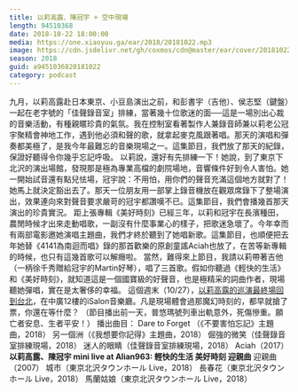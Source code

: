 ```yaml
---
title: 以莉高露、陳冠宇 + 空中現場
length: 94510368
date: 2018-10-22 18:00:00
media: https://one.xiaoyuu.ga/ear/2018/20181022.mp3
image: https://cdn.jsdelivr.net/gh/coxmos/cdn@master/ear/cover/20181022.jpeg
season: 2018
guid: a9451036820181022
category: podcast
---
```


九月，以莉高露赴日本東京、小豆島演出之前，和彭書宇（吉他）、侯志堅（鍵盤）一起在老字號的「佳聲錄音室」排練，當著幾十位歌迷的面──這是一場別出心裁的音樂活動，有種親暱珍貴的氣氛。我在控制室看著製作人兼錄音師兼以莉老公冠宇聚精會神地工作，遇到他必須和聲的歌，就拿起麥克風跟著唱。那天的演唱和彈奏都美極了，是我今年最難忘的音樂現場之一。這集節目，我們放了那天的紀錄，保證好聽得令你幾乎忘記呼吸。
以莉說，還好有先排練一下！她說，到了東京下北沢的演出場館，發現那是極為專業高檔的劇院場地，音響條件好到令人害怕。她一開始試音還有點兒怯場，冠宇說：不用怕，用你們的聲音充滿這個地方就對了！她馬上就決定豁出去了。那天一位朋友用一部掌上錄音機放在觀眾席錄下了整場演出，效果連向來對聲音要求嚴苛的冠宇都讚嘆不已。這集節目，我們會播幾首那天演出的珍貴實況。
距上張專輯《美好時刻》已經三年，以莉和冠宇在長濱種田，農閒時候才出來走動唱歌，一副沒有什麼事業心的樣子，把歌迷急壞了。今年幸而有兩部電影邀她演唱主題曲，我們才終於聽到了她唱新歌。這集節目，也順便把去年她替《4141為南迴而唱》錄的那首歡樂的原創童謠Aciah也放了，在苦等新專輯的時候，也只有這幾首歌可以解癮啦。
當然，難得來上節目，我請以莉帶著吉他（一柄徐千秀贈給冠宇的Martin好琴），唱了三首歌。假如你聽過《輕快的生活》和《美好時刻》，就知道這是一個國寶級的好聲音，也是極精采的詞曲作者，現場聽她彈唱，實在是太奢侈的幸福。
這個週末（10/27），<a href="https://www.facebook.com/events/2151401465179230/">以莉高露的巡演最終場回到台北</a>，在中廣12樓的iSalon音樂廳。凡是現場體會過那魔幻時刻的，都早就搶了票，你還在等什麼？
（節目播出前一天，普悠瑪號列車出軌意外，死傷慘重。願亡者安息、生者平安！）
播出曲目：
Dare to Forget （《不要害怕忘記》主題曲，2018）
另一個洲（《我想要你記得》主題曲，2018）
倔強的微笑（佳聲錄音室排練現場，2018）
迷人的眼睛（佳聲錄音室排練現場，2018）
Aciah（2017）
<strong>以莉高露、陳冠宇 mini live at Alian963:
輕快的生活
美好時刻
迎親曲</strong>
迎親曲（2007）
城市（東京北沢タウンホール Live，2018）
長春花（東京北沢タウンホール Live，2018）
馬蘭姑娘（東京北沢タウンホール Live，2018）

